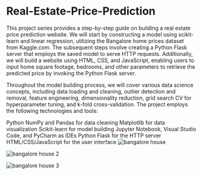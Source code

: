 # Real-Estate-Price-Prediction

This project series provides a step-by-step guide on building a real estate price prediction website. We will start by constructing a model using scikit-learn and linear regression, utilizing the Bangalore home prices dataset from Kaggle.com. The subsequent steps involve creating a Python Flask server that employs the saved model to serve HTTP requests. Additionally, we will build a website using HTML, CSS, and JavaScript, enabling users to input home square footage, bedrooms, and other parameters to retrieve the predicted price by invoking the Python Flask server.

Throughout the model building process, we will cover various data science concepts, including data loading and cleaning, outlier detection and removal, feature engineering, dimensionality reduction, grid search CV for hyperparameter tuning, and k-fold cross-validation. The project employs the following technologies and tools:

Python
NumPy and Pandas for data cleaning
Matplotlib for data visualization
Scikit-learn for model building
Jupyter Notebook, Visual Studio Code, and PyCharm as IDEs
Python Flask for the HTTP server
HTML/CSS/JavaScript for the user interface
![bangalore house](https://github.com/braineegit/Real-Estate-Price-Prediction.github.io/assets/122742532/9f429416-5241-4137-ba6f-5f7ac19944e3)

![bangalore house 2](https://github.com/braineegit/Real-Estate-Price-Prediction.github.io/assets/122742532/c8c33c56-4342-4164-81d8-95694b5a49cf)

![bangalore house 3](https://github.com/braineegit/Real-Estate-Price-Prediction.github.io/assets/122742532/1ce46b68-351d-4227-9af6-45b35ca8de2d)

